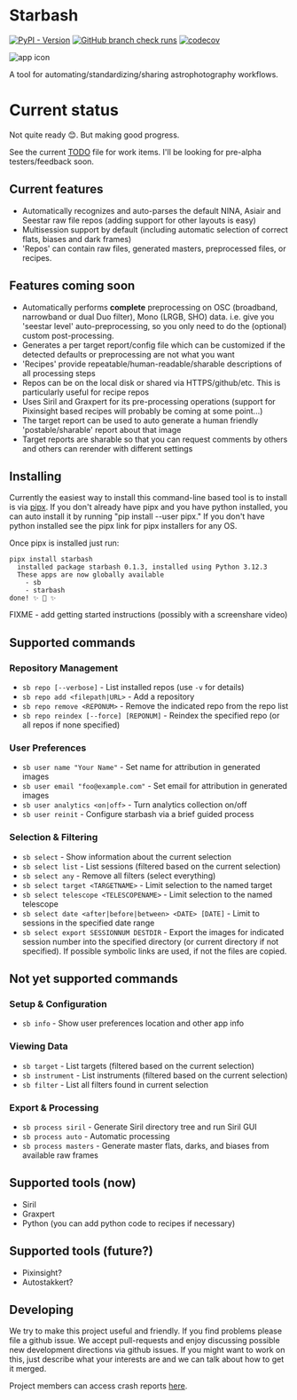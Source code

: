 # Starbash

[![PyPI - Version](https://img.shields.io/pypi/v/starbash)](https://pypi.org/project/starbash/)
[![GitHub branch check runs](https://img.shields.io/github/check-runs/geeksville/starbash/main)](https://github.com/geeksville/starbash/actions)
[![codecov](https://codecov.io/github/geeksville/starbash/graph/badge.svg?token=47RE10I7O1)](https://codecov.io/github/geeksville/starbash)

 ![app icon](https://raw.githubusercontent.com/geeksville/starbash/refs/heads/main/img/icon.png "Starbash: Astrophotography workflows simplified")

A tool for automating/standardizing/sharing astrophotography workflows.

# Current status

Not quite ready 😊.  But making good progress.

See the current [TODO](TODO.md) file for work items.  I'll be looking for pre-alpha testers/feedback soon.

## Current features

* Automatically recognizes and auto-parses the default NINA, Asiair and Seestar raw file repos (adding support for other layouts is easy)
* Multisession support by default (including automatic selection of correct flats, biases and dark frames)
* 'Repos' can contain raw files, generated masters, preprocessed files, or recipes.

## Features coming soon

* Automatically performs **complete** preprocessing on OSC (broadband, narrowband or dual Duo filter), Mono (LRGB, SHO) data.  i.e. give you 'seestar level' auto-preprocessing, so you only need to do the (optional) custom post-processing.
* Generates a per target report/config file which can be customized if the detected defaults or preprocessing are not what you want
* 'Recipes' provide repeatable/human-readable/sharable descriptions of all processing steps
* Repos can be on the local disk or shared via HTTPS/github/etc.  This is particularly useful for recipe repos
* Uses Siril and Graxpert for its pre-processing operations (support for Pixinsight based recipes will probably be coming at some point...)
* The target report can be used to auto generate a human friendly 'postable/sharable' report about that image
* Target reports are sharable so that you can request comments by others and others can rerender with different settings

## Installing

Currently the easiest way to install this command-line based tool is to install is via [pipx](https://pipx.pypa.io/stable/).  If you don't already have pipx and you have python installed, you can auto install it by running "pip install --user pipx."  If you don't have python installed see the pipx link for pipx installers for any OS.

Once pipx is installed just run:

```
pipx install starbash
  installed package starbash 0.1.3, installed using Python 3.12.3
  These apps are now globally available
    - sb
    - starbash
done! ✨ 🌟 ✨
```

FIXME - add getting started instructions (possibly with a screenshare video)

## Supported commands

### Repository Management
- `sb repo [--verbose]` - List installed repos (use `-v` for details)
- `sb repo add <filepath|URL>` - Add a repository
- `sb repo remove <REPONUM>` - Remove the indicated repo from the repo list
- `sb repo reindex [--force] [REPONUM]` - Reindex the specified repo (or all repos if none specified)

### User Preferences
- `sb user name "Your Name"` - Set name for attribution in generated images
- `sb user email "foo@example.com"` - Set email for attribution in generated images
- `sb user analytics <on|off>` - Turn analytics collection on/off
- `sb user reinit` - Configure starbash via a brief guided process

### Selection & Filtering
- `sb select` - Show information about the current selection
- `sb select list` - List sessions (filtered based on the current selection)
- `sb select any` - Remove all filters (select everything)
- `sb select target <TARGETNAME>` - Limit selection to the named target
- `sb select telescope <TELESCOPENAME>` - Limit selection to the named telescope
- `sb select date <after|before|between> <DATE> [DATE]` - Limit to sessions in the specified date range
- `sb select export SESSIONNUM DESTDIR` - Export the images for indicated session number into the specified directory (or current directory if not specified).  If possible symbolic links are used, if not the files are copied.

## Not yet supported commands

### Setup & Configuration
- `sb info` - Show user preferences location and other app info

### Viewing Data
- `sb target` - List targets (filtered based on the current selection)
- `sb instrument` - List instruments (filtered based on the current selection)
- `sb filter` - List all filters found in current selection

### Export & Processing
- `sb process siril` - Generate Siril directory tree and run Siril GUI
- `sb process auto` - Automatic processing
- `sb process masters` - Generate master flats, darks, and biases from available raw frames

## Supported tools (now)

* Siril
* Graxpert
* Python (you can add python code to recipes if necessary)

## Supported tools (future?)

* Pixinsight?
* Autostakkert?

## Developing

We try to make this project useful and friendly.  If you find problems please file a github issue.
We accept pull-requests and enjoy discussing possible new development directions via github issues.  If you might want to work on this, just describe what your interests are and we can talk about how to get it merged.

Project members can access crash reports [here](https://geeksville.sentry.io/insights/projects/starbash/?project=4510264204132352).